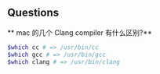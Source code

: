 ## Questions

** mac 的几个 Clang compiler 有什么区别?**

```bash
$which cc # => /usr/bin/cc
$which gcc # => /usr/bin/gcc
$which clang # => /usr/bin/clang
```
